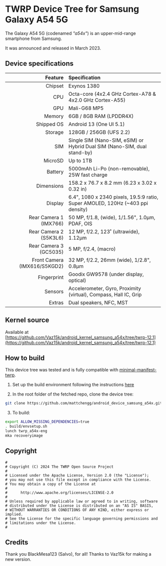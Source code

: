 # TWRP Device Tree for Samsung Galaxy A54 5G

The Galaxy A54 5G (codenamed _"a54x"_) is an upper-mid-range smartphone from Samsung.

It was announced and released in March 2023.

## Device specifications

| Feature                      | Specification                                                                  |
| ---------------------------: | :----------------------------------------------------------------------------- |
| Chipset                      | Exynos 1380                                                                    |
| CPU                          | Octa-core (4x2.4 GHz Cortex-A78 & 4x2.0 GHz Cortex-A55)                        |
| GPU                          | Mali-G68 MP5                                                                   |
| Memory                       | 6GB / 8GB RAM (LPDDR4X)                                                        |
| Shipped OS                   | Android 13 (One UI 5.1)                                                        |
| Storage                      | 128GB / 256GB (UFS 2.2)                                                        |
| SIM                          | Single SIM (Nano-SIM, eSIM) or Hybrid Dual SIM (Nano-SIM, dual stand-by)       |
| MicroSD                      | Up to 1TB                                                                      |
| Battery                      | 5000mAh Li-Po (non-removable), 25W fast charge                                 |
| Dimensions                   | 158.2 x 76.7 x 8.2 mm (6.23 x 3.02 x 0.32 in)                                  |
| Display                      | 6.4", 1080 x 2340 pixels, 19.5:9 ratio, Super AMOLED, 120Hz (~403 ppi density) |
| Rear Camera 1 (IMX766)       | 50 MP, f/1.8, (wide), 1/1.56", 1.0µm, PDAF, OIS                                |
| Rear Camera 2 (S5K3L6)       | 12 MP, f/2.2, 123˚ (ultrawide), 1.12µm                                         |
| Rear Camera 3 (GC5035)       | 5 MP, f/2.4, (macro)                                                           |
| Front Camera (IMX616/S5KGD2) | 32 MP, f/2.2, 26mm (wide), 1/2.8", 0.8µm                                       |
| Fingerprint                  | Goodix GW9578 (under display, optical)                                         |
| Sensors                      | Accelerometer, Gyro, Proximity (virtual), Compass, Hall IC, Grip               |
| Extras                       | Dual speakers, NFC, MST                                                        |

## Kernel source 



Available at [https://github.com/Vaz15k/android_kernel_samsung_a54x/tree/twrp-12.1](https://github.com/Vaz15k/android_kernel_samsung_a54x/tree/twrp-12.1)


## How to build


This device tree was tested and is fully compatible with [minimal-manifest-twrp](https://github.com/minimal-manifest-twrp/platform_manifest_twrp_aosp).


1. Set up the build environment following the instructions [here](https://github.com/minimal-manifest-twrp/platform_manifest_twrp_aosp/blob/twrp-12.1/README.md#getting-started)


2. In the root folder of the fetched repo, clone the device tree:


```bash
git clone https://github.com/mattchengg/android_device_samsung_a54x.git -b twrp-12.1 device/samsung/a54x
```


3. To build:


```bash
export ALLOW_MISSING_DEPENDENCIES=true
. build/envsetup.sh
lunch twrp_a54x-eng
mka recoveryimage
```


## Copyright


```
#
# Copyright (C) 2024 The TWRP Open Source Project
#
# Licensed under the Apache License, Version 2.0 (the "License");
# you may not use this file except in compliance with the License.
# You may obtain a copy of the License at
#
#      http://www.apache.org/licenses/LICENSE-2.0
#
# Unless required by applicable law or agreed to in writing, software
# distributed under the License is distributed on an "AS IS" BASIS,
# WITHOUT WARRANTIES OR CONDITIONS OF ANY KIND, either express or implied.
# See the License for the specific language governing permissions and
# limitations under the License.
#
```
## Credits


Thank you BlackMesa123 (Salvo), for all!
Thanks to Vaz15k for making a new version. 



 
